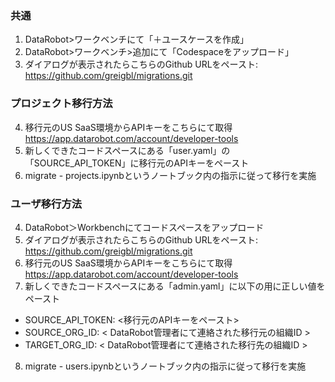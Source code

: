 ### 共通
1. DataRobot>ワークベンチにて「＋ユースケースを作成」
2. DataRobot>ワークベンチ>追加にて「Codespaceをアップロード」
3. ダイアログが表示されたらこちらのGithub URLをペースト: https://github.com/greigbl/migrations.git

### プロジェクト移行方法
4. 移行元のUS SaaS環境からAPIキーをこちらにて取得 https://app.datarobot.com/account/developer-tools
5. 新しくできたコードスペースにある「user.yaml」の「SOURCE_API_TOKEN」に移行元のAPIキーをペースト
6. migrate - projects.ipynbというノートブック内の指示に従って移行を実施


### ユーザ移行方法
4. DataRobot＞Workbenchにてコードスペースをアップロード
5. ダイアログが表示されたらこちらのGithub URLをペースト: https://github.com/greigbl/migrations.git
6. 移行元のUS SaaS環境からAPIキーをこちらにて取得 https://app.datarobot.com/account/developer-tools
7. 新しくできたコードスペースにある「admin.yaml」に以下の用に正しい値をペースト
  - SOURCE_API_TOKEN: <移行元のAPIキーをペースト>
  - SOURCE_ORG_ID: < DataRobot管理者にて連絡された移行元の組織ID >
  - TARGET_ORG_ID: < DataRobot管理者にて連絡された移行先の組織ID >
8. migrate - users.ipynbというノートブック内の指示に従って移行を実施